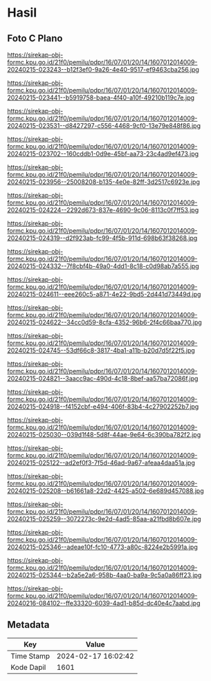 # Hasil

## Foto C Plano

https://sirekap-obj-formc.kpu.go.id/21f0/pemilu/pdpr/16/07/01/20/14/1607012014009-20240215-023243--b12f3ef0-9a26-4e40-9517-ef9463cba256.jpg

https://sirekap-obj-formc.kpu.go.id/21f0/pemilu/pdpr/16/07/01/20/14/1607012014009-20240215-023441--b5919758-baea-4f40-a10f-49210b119c7e.jpg

https://sirekap-obj-formc.kpu.go.id/21f0/pemilu/pdpr/16/07/01/20/14/1607012014009-20240215-023531--d8427297-c556-4468-9cf0-13e79e848f86.jpg

https://sirekap-obj-formc.kpu.go.id/21f0/pemilu/pdpr/16/07/01/20/14/1607012014009-20240215-023702--160cddb1-0d9e-45bf-aa73-23c4ad9ef473.jpg

https://sirekap-obj-formc.kpu.go.id/21f0/pemilu/pdpr/16/07/01/20/14/1607012014009-20240215-023956--25008208-b135-4e0e-82ff-3d2517c6923e.jpg

https://sirekap-obj-formc.kpu.go.id/21f0/pemilu/pdpr/16/07/01/20/14/1607012014009-20240215-024224--2292d673-837e-4690-9c06-8113c0f7ff53.jpg

https://sirekap-obj-formc.kpu.go.id/21f0/pemilu/pdpr/16/07/01/20/14/1607012014009-20240215-024319--d2f923ab-fc99-4f5b-911d-698b63f38268.jpg

https://sirekap-obj-formc.kpu.go.id/21f0/pemilu/pdpr/16/07/01/20/14/1607012014009-20240215-024332--7f8cbf4b-49a0-4dd1-8c18-c0d98ab7a555.jpg

https://sirekap-obj-formc.kpu.go.id/21f0/pemilu/pdpr/16/07/01/20/14/1607012014009-20240215-024611--eee260c5-a871-4e22-9bd5-2d441d73449d.jpg

https://sirekap-obj-formc.kpu.go.id/21f0/pemilu/pdpr/16/07/01/20/14/1607012014009-20240215-024622--34cc0d59-8cfa-4352-96b6-2f4c66baa770.jpg

https://sirekap-obj-formc.kpu.go.id/21f0/pemilu/pdpr/16/07/01/20/14/1607012014009-20240215-024745--53df66c8-3817-4ba1-a11b-b20d7d5f22f5.jpg

https://sirekap-obj-formc.kpu.go.id/21f0/pemilu/pdpr/16/07/01/20/14/1607012014009-20240215-024821--3aacc9ac-490d-4c18-8bef-aa57ba72086f.jpg

https://sirekap-obj-formc.kpu.go.id/21f0/pemilu/pdpr/16/07/01/20/14/1607012014009-20240215-024918--f4152cbf-e494-406f-83b4-4c27902252b7.jpg

https://sirekap-obj-formc.kpu.go.id/21f0/pemilu/pdpr/16/07/01/20/14/1607012014009-20240215-025030--039d1f48-5d8f-44ae-9e64-6c390ba782f2.jpg

https://sirekap-obj-formc.kpu.go.id/21f0/pemilu/pdpr/16/07/01/20/14/1607012014009-20240215-025122--ad2ef0f3-7f5d-46ad-9a67-afeaa4daa51a.jpg

https://sirekap-obj-formc.kpu.go.id/21f0/pemilu/pdpr/16/07/01/20/14/1607012014009-20240215-025208--b61661a8-22d2-4425-a502-6e689d457088.jpg

https://sirekap-obj-formc.kpu.go.id/21f0/pemilu/pdpr/16/07/01/20/14/1607012014009-20240215-025259--3072273c-9e2d-4ad5-85aa-a21fbd8b607e.jpg

https://sirekap-obj-formc.kpu.go.id/21f0/pemilu/pdpr/16/07/01/20/14/1607012014009-20240215-025346--adeae10f-fc10-4773-a80c-8224e2b5991a.jpg

https://sirekap-obj-formc.kpu.go.id/21f0/pemilu/pdpr/16/07/01/20/14/1607012014009-20240215-025344--b2a5e2a6-958b-4aa0-ba9a-9c5a0a86ff23.jpg

https://sirekap-obj-formc.kpu.go.id/21f0/pemilu/pdpr/16/07/01/20/14/1607012014009-20240216-084102--ffe33320-6039-4ad1-b85d-dc40e4c7aabd.jpg


## Metadata

| Key        | Value               |
| ---------- | ------------------- |
| Time Stamp | 2024-02-17 16:02:42 |
| Kode Dapil | 1601                |



